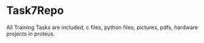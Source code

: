 # Task7Repo
All Training Tasks are included, c files, python files, pictures, pdfs, hardware projects in proteus.
